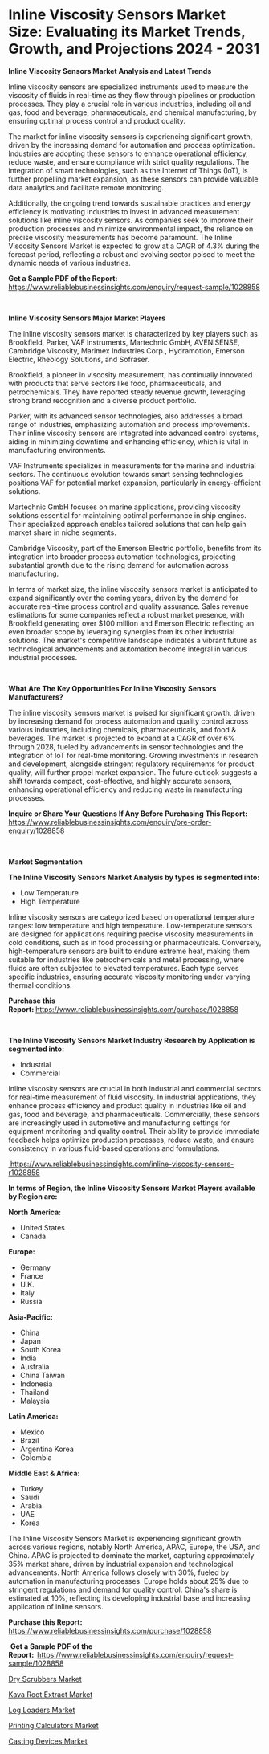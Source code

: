 <p><h1>Inline Viscosity Sensors Market Size: Evaluating its Market Trends, Growth, and Projections 2024 - 2031</h1></p><p><strong>Inline Viscosity Sensors Market Analysis and Latest Trends</strong></p>
<p><p>Inline viscosity sensors are specialized instruments used to measure the viscosity of fluids in real-time as they flow through pipelines or production processes. They play a crucial role in various industries, including oil and gas, food and beverage, pharmaceuticals, and chemical manufacturing, by ensuring optimal process control and product quality.</p><p>The market for inline viscosity sensors is experiencing significant growth, driven by the increasing demand for automation and process optimization. Industries are adopting these sensors to enhance operational efficiency, reduce waste, and ensure compliance with strict quality regulations. The integration of smart technologies, such as the Internet of Things (IoT), is further propelling market expansion, as these sensors can provide valuable data analytics and facilitate remote monitoring.</p><p>Additionally, the ongoing trend towards sustainable practices and energy efficiency is motivating industries to invest in advanced measurement solutions like inline viscosity sensors. As companies seek to improve their production processes and minimize environmental impact, the reliance on precise viscosity measurements has become paramount. The Inline Viscosity Sensors Market is expected to grow at a CAGR of 4.3% during the forecast period, reflecting a robust and evolving sector poised to meet the dynamic needs of various industries.</p></p>
<p><strong>Get a Sample PDF of the Report:&nbsp;</strong> <a href="https://www.reliablebusinessinsights.com/enquiry/request-sample/1028858">https://www.reliablebusinessinsights.com/enquiry/request-sample/1028858</a></p>
<p>&nbsp;</p>
<p><strong>Inline Viscosity Sensors Major Market Players</strong></p>
<p><p>The inline viscosity sensors market is characterized by key players such as Brookfield, Parker, VAF Instruments, Martechnic GmbH, AVENISENSE, Cambridge Viscosity, Marimex Industries Corp., Hydramotion, Emerson Electric, Rheology Solutions, and Sofraser. </p><p>Brookfield, a pioneer in viscosity measurement, has continually innovated with products that serve sectors like food, pharmaceuticals, and petrochemicals. They have reported steady revenue growth, leveraging strong brand recognition and a diverse product portfolio.</p><p>Parker, with its advanced sensor technologies, also addresses a broad range of industries, emphasizing automation and process improvements. Their inline viscosity sensors are integrated into advanced control systems, aiding in minimizing downtime and enhancing efficiency, which is vital in manufacturing environments.</p><p>VAF Instruments specializes in measurements for the marine and industrial sectors. The continuous evolution towards smart sensing technologies positions VAF for potential market expansion, particularly in energy-efficient solutions.</p><p>Martechnic GmbH focuses on marine applications, providing viscosity solutions essential for maintaining optimal performance in ship engines. Their specialized approach enables tailored solutions that can help gain market share in niche segments.</p><p>Cambridge Viscosity, part of the Emerson Electric portfolio, benefits from its integration into broader process automation technologies, projecting substantial growth due to the rising demand for automation across manufacturing.</p><p>In terms of market size, the inline viscosity sensors market is anticipated to expand significantly over the coming years, driven by the demand for accurate real-time process control and quality assurance. Sales revenue estimations for some companies reflect a robust market presence, with Brookfield generating over $100 million and Emerson Electric reflecting an even broader scope by leveraging synergies from its other industrial solutions. The market's competitive landscape indicates a vibrant future as technological advancements and automation become integral in various industrial processes.</p></p>
<p>&nbsp;</p>
<p><strong>What Are The Key Opportunities For Inline Viscosity Sensors Manufacturers?</strong></p>
<p><p>The inline viscosity sensors market is poised for significant growth, driven by increasing demand for process automation and quality control across various industries, including chemicals, pharmaceuticals, and food & beverages. The market is projected to expand at a CAGR of over 6% through 2028, fueled by advancements in sensor technologies and the integration of IoT for real-time monitoring. Growing investments in research and development, alongside stringent regulatory requirements for product quality, will further propel market expansion. The future outlook suggests a shift towards compact, cost-effective, and highly accurate sensors, enhancing operational efficiency and reducing waste in manufacturing processes.</p></p>
<p><strong>Inquire or Share Your Questions If Any Before Purchasing This Report:</strong> <a href="https://www.reliablebusinessinsights.com/enquiry/pre-order-enquiry/1028858">https://www.reliablebusinessinsights.com/enquiry/pre-order-enquiry/1028858</a></p>
<p>&nbsp;</p>
<p><strong>Market Segmentation</strong></p>
<p><strong>The Inline Viscosity Sensors Market Analysis by types is segmented into:</strong></p>
<p><ul><li>Low Temperature</li><li>High Temperature</li></ul></p>
<p><p>Inline viscosity sensors are categorized based on operational temperature ranges: low temperature and high temperature. Low-temperature sensors are designed for applications requiring precise viscosity measurements in cold conditions, such as in food processing or pharmaceuticals. Conversely, high-temperature sensors are built to endure extreme heat, making them suitable for industries like petrochemicals and metal processing, where fluids are often subjected to elevated temperatures. Each type serves specific industries, ensuring accurate viscosity monitoring under varying thermal conditions.</p></p>
<p><strong>Purchase this Report:&nbsp;</strong><a href="https://www.reliablebusinessinsights.com/purchase/1028858">https://www.reliablebusinessinsights.com/purchase/1028858</a></p>
<p>&nbsp;</p>
<p><strong>The Inline Viscosity Sensors Market Industry Research by Application is segmented into:</strong></p>
<p><ul><li>Industrial</li><li>Commercial</li></ul></p>
<p><p>Inline viscosity sensors are crucial in both industrial and commercial sectors for real-time measurement of fluid viscosity. In industrial applications, they enhance process efficiency and product quality in industries like oil and gas, food and beverage, and pharmaceuticals. Commercially, these sensors are increasingly used in automotive and manufacturing settings for equipment monitoring and quality control. Their ability to provide immediate feedback helps optimize production processes, reduce waste, and ensure consistency in various fluid-based operations and formulations.</p></p>
<p><a href="https://www.reliablebusinessinsights.com/inline-viscosity-sensors-r1028858">&nbsp;https://www.reliablebusinessinsights.com/inline-viscosity-sensors-r1028858</a></p>
<p><strong>In terms of Region, the Inline Viscosity Sensors Market Players available by Region are:</strong></p>
<p>
    <p> <strong> North America: </strong>
        <ul>
            <li>United States</li>
            <li>Canada</li>
        </ul>
        </p> 
    <p> <strong> Europe: </strong>
        <ul>
            <li>Germany</li>
            <li>France</li>
            <li>U.K.</li>
            <li>Italy</li>
            <li>Russia</li>
        </ul>
        </p> 
    <p> <strong> Asia-Pacific: </strong>
        <ul>
            <li>China</li>
            <li>Japan</li>
            <li>South Korea</li>
            <li>India</li>
            <li>Australia</li>
            <li>China Taiwan</li>
            <li>Indonesia</li>
            <li>Thailand</li>
            <li>Malaysia</li>
        </ul>
        </p> 
    <p> <strong> Latin America: </strong>
        <ul>
            <li>Mexico</li>
            <li>Brazil</li>
            <li>Argentina Korea</li>
            <li>Colombia</li>
        </ul>
        </p> 
    <p> <strong> Middle East & Africa: </strong>
        <ul>
            <li>Turkey</li>
            <li>Saudi</li>
            <li>Arabia</li>
            <li>UAE</li>
            <li>Korea</li>
        </ul>
    </p>
    </p>
<p><p>The Inline Viscosity Sensors Market is experiencing significant growth across various regions, notably North America, APAC, Europe, the USA, and China. APAC is projected to dominate the market, capturing approximately 35% market share, driven by industrial expansion and technological advancements. North America follows closely with 30%, fueled by automation in manufacturing processes. Europe holds about 25% due to stringent regulations and demand for quality control. China's share is estimated at 10%, reflecting its developing industrial base and increasing application of inline sensors.</p></p>
<p><strong>Purchase this Report: </strong><a href="https://www.reliablebusinessinsights.com/purchase/1028858">https://www.reliablebusinessinsights.com/purchase/1028858</a></p>
<p>&nbsp;<strong>Get a Sample PDF of the Report:&nbsp;&nbsp;</strong><a href="https://www.reliablebusinessinsights.com/enquiry/request-sample/1028858">https://www.reliablebusinessinsights.com/enquiry/request-sample/1028858</a></p>
<p><strong></strong></p>
<p><p><a href="https://www.linkedin.com/pulse/dry-scrubbers-market-size-share-competitive-landscape-trend-qv84c?trackingId=3puLB82BSGeyiCGEDuNdJA%3D%3D">Dry Scrubbers Market</a></p><p><a href="https://www.linkedin.com/pulse/kava-root-extract-market-size-share-trends-analysis-report-ufjte?trackingId=Z1mf0aHlQqmfF6SNrTQnXQ%3D%3D">Kava Root Extract Market</a></p><p><a href="https://www.linkedin.com/pulse/exploring-log-loaders-market-dynamics-revenue-analysis-growth-effsc?trackingId=knGEx7Q8SkeY5XaU69cskQ%3D%3D">Log Loaders Market</a></p><p><a href="https://www.linkedin.com/pulse/printing-calculators-market-strategic-insights-product-lskbc?trackingId=lbYI3F0ORiKw6FjLmzEVyg%3D%3D">Printing Calculators Market</a></p><p><a href="https://github.com/bmorecock/Market-Research-Report-List-5/blob/main/casting-devices-market.md">Casting Devices Market</a></p></p>